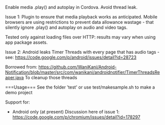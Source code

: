Enable media .play() and autoplay in Cordova.  Avoid thread leak.

Issue 1:
Plugin to ensure that media playback works as anticipated.
Mobile browsers are using restrictions to prevent data
allowance wastage - that silently ignore .play() and autoplay
on audio and video tags.

Tested only against loading files over HTTP: results may vary
when using app package assets.

Issue 2:
Android leaks Timer Threads with every page that has audio tags - see:
https://code.google.com/p/android/issues/detail?id=28723

Borrowed from:
https://github.com/WaniKani/Android-Notification/blob/master/src/com/wanikani/androidnotifier/TimerThreadsReaper.java
To cleanup those threads

===Usage===
See the folder 'test' or use test/makesample.sh to make a demo project

Support for:

* Android only (at present)
  Discussion here of issue 1:
   https://code.google.com/p/chromium/issues/detail?id=178297



 
